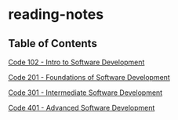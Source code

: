 # reading-notes

## Table of Contents

<a href = "https://github.com/scottie-l/reading-notes/tree/main/reading-notes-102">Code 102 - Intro to Software Development</a>

<a href = "https://github.com/scottie-l/reading-notes/tree/main/reading-notes-201">Code 201 - Foundations of Software Development</a>

<a href = "https://github.com/scottie-l/reading-notes/tree/main/reading-notes-301">Code 301 - Intermediate Software Development</a>

<a href = "https://github.com/scottie-l/reading-notes/tree/main/reading-notes-401">Code 401 - Advanced Software Development</a>